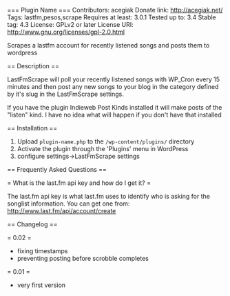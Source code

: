 === Plugin Name ===
Contributors: acegiak
Donate link: http://acegiak.net/
Tags: lastfm,pesos,scrape
Requires at least: 3.0.1
Tested up to: 3.4
Stable tag: 4.3
License: GPLv2 or later
License URI: http://www.gnu.org/licenses/gpl-2.0.html

Scrapes a lastfm account for recently listened songs and posts them to wordpress

== Description ==

LastFmScrape will poll your recently listened songs with WP_Cron every 15 minutes and then post any new songs to your blog in the category defined by it's slug in the LastFmScrape settings.

If you have the plugin Indieweb Post Kinds installed it will make posts of the "listen" kind. I have no idea what will happen if you don't have that installed

== Installation ==

1. Upload `plugin-name.php` to the `/wp-content/plugins/` directory
2. Activate the plugin through the 'Plugins' menu in WordPress
3. configure settings->LastFmScrape settings

== Frequently Asked Questions ==

= What is the last.fm api key and how do I get it? =

The last.fm api key is what last.fm uses to identify who is asking for the songlist information.
You can get one from:
http://www.last.fm/api/account/create




== Changelog ==

= 0.02 =
* fixing timestamps
* preventing posting before scrobble completes

= 0.01 =
* very first version